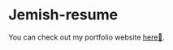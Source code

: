 # Jemish-resume

You can check out my portfolio website [here🚀](https://jemish-resume.netlify.app/).
